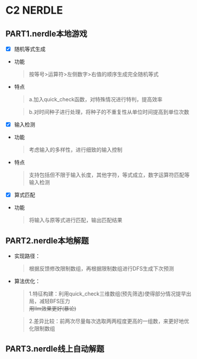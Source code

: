 # C2 NERDLE

## PART1.nerdle本地游戏
- [X] 随机等式生成
- 功能
   >按等号>运算符>左侧数字>右值的顺序生成完全随机等式
- 特点
   >a.加入quick_check函数，对特殊情况进行特判，提高效率
   
   >b.对时间种子进行处理，将种子的不重复性从单位时间提高到单位次数
- [X] 输入检测
- 功能
   >考虑输入的多样性，进行细致的输入控制
- 特点
   >支持包括但不限于输入长度，其他字符，等式成立，数字运算符匹配等输入检测


- [X] 算式匹配
- 功能
   >将输入与原等式进行匹配，输出匹配结果

## PART2.nerdle本地解题
- 实现路径：
  > 根据反馈修改限制数组，再根据限制数组进行DFS生成下次预测
- 算法优化：
  > 1.特征构建：利用quick_check三维数组(预先筛选)使得部分情况提早出局，减轻BFS压力   
  ~~用llm效果更好(暴论)~~

  > 2.差异比较：前两次尽量每次选取两两程度更高的一组数，来更好地优化限制数组
## PART3.nerdle线上自动解题